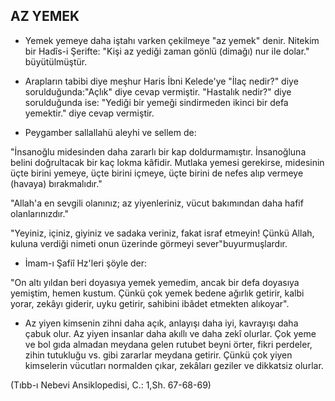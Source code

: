 ## AZ YEMEK

* Yemek yemeye daha iştahı varken çekilmeye "az ye­mek" denir. Nitekim bir Hadîs-i Şerifte: "Kişi az yediği za­man gönlü (dimağı) nur ile dolar." büyütülmüştür.

* Arapların tabibi diye meşhur Haris İbni Kelede'ye "İlaç nedir?" diye sorulduğunda:"Açlık" diye cevap vermiştir. "Hastalık nedir?" diye sorulduğunda ise: "Yediği bir yemeği sindirmeden ikinci bir defa yemektir." diye cevap vermiştir.

* Peygamber sallallahü aleyhi ve sellem de:

"İnsanoğlu midesinden daha zararlı bir kap doldurma­mıştır. İnsanoğluna belini doğrultacak bir kaç lokma kâfidir. Mutlaka yemesi gerekirse, midesinin üçte birini yemeye, üç­te birini içmeye, üçte birini de nefes alıp vermeye (havaya) bırakmalıdır."

"Allah'a en sevgili olanınız; az yiyenleriniz, vücut bakı­mından daha hafif olanlarınızdır."

"Yeyiniz, içiniz, giyiniz ve sadaka veriniz, fakat israf et­meyin! Çünkü Allah, kuluna verdiği nimeti onun üzerinde görmeyi sever"buyurmuşlardır.

* İmam-ı Şafiî Hz'leri şöyle der:

"On altı yıldan beri doyasıya yemek yemedim, ancak bir defa doyasıya yemiştim, hemen kustum. Çünkü çok yemek bedene ağırlık getirir, kalbi yorar, zekâyı giderir, uyku getirir, sahibini ibâdet etmekten alıkoyar".

* Az yiyen kimsenin zihni daha açık, anlayışı daha iyi, kavrayışı daha çabuk olur. Az yiyen insanlar daha akıllı ve daha zekî olurlar. Çok yeme ve bol gıda almadan meydana gelen rutubet beyni örter, fikri perdeler, zihin tutukluğu vs. gibi zararlar meydana getirir. Çünkü çok yiyen kimselerin vücutları normalden çıkar, zekâları geziler ve dikkatsiz olur­lar.

(Tıbb-ı Nebevi Ansiklopedisi, C.: 1,Sh. 67-68-69)

